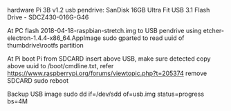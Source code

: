 hardware
Pi 3B v1.2
usb pendrive: SanDisk 16GB Ultra Fit USB 3.1 Flash Drive - SDCZ430-016G-G46 

At PC
flash 2018-04-18-raspbian-stretch.img to USB pendrive using etcher-electron-1.4.4-x86_64.AppImage
sudo gparted to read uuid of thumbdrive\rootfs partition

At Pi
boot Pi from SDCARD
insert above USB, make sure detected
copy above uuid to /boot/cmdline.txt, refer https://www.raspberrypi.org/forums/viewtopic.php?t=205374
remove SDCARD
sudo reboot 

Backup USB image
sudo dd if=/dev/sdd of=usb.img status=progress bs=4M
